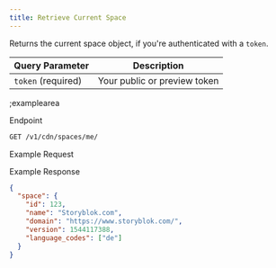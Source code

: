 ```yaml
---
title: Retrieve Current Space
---
```


Returns the current space object, if you're authenticated with a `token`.

| Query Parameter           | Description          |
|---------------------|----------------------|
| `token` (required) | Your public or preview token |

;examplearea

Endpoint

```bash
GET /v1/cdn/spaces/me/
```

Example Request

<RequestExample url="https://api.storyblok.com/v1/cdn/spaces/me/?token=dtONJHwmxhdJOwKxyjlqAgtt"></RequestExample>

Example Response 

```json
{
  "space": {
    "id": 123,
    "name": "Storyblok.com",
    "domain": "https://www.storyblok.com/",
    "version": 1544117388,
    "language_codes": ["de"]
  }
}
```
